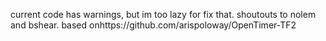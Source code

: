current code has warnings, but im too lazy for fix that.
shoutouts to nolem and bshear.
based onhttps://github.com/arispoloway/OpenTimer-TF2
